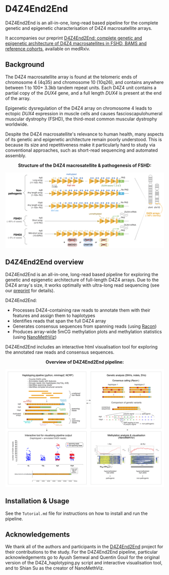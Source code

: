 # D4Z4End2End

D4Z4End2End is an all-in-one, long-read based pipeline for the complete genetic and epigenetic characterisation of D4Z4 macrosatellite arrays.

It accompanies our preprint [D4Z4End2End: complete genetic and epigenetic architecture of D4Z4 macrosatellites in FSHD, BAMS and reference cohorts](https://doi.org/10.1101/2025.04.24.25326320), available on medRxiv.

## Background
The D4Z4 macrosatellite array is found at the telomeric ends of chromosome 4 (4q35) and chromosome 10 (10q26), and contains anywhere between 1 to 100+ 3.3kb tandem repeat units. Each D4Z4 unit contains a partial copy of the *DUX4* gene, and a full length *DUX4* is present at the end of the array.

Epigenetic dysregulation of the D4Z4 array on chromosome 4 leads to ectopic *DUX4* expression in muscle cells and causes fascioscapulohumeral muscular dystrophy (FSHD), the third-most common muscular dystrophy worldwide.

Despite the D4Z4 macrosatellite's relevance to human health, many aspects of its genetic and epigenetic architecture remain poorly understood. This is because its size and repetitiveness make it particularly hard to study via conventional approaches, such as short-read sequencing and automated assembly.

<p align="center">
<strong>Structure of the D4Z4 macrosatellite & pathogenesis of FSHD:</strong>
</p>

![FSHD pathogenesis](figures/FSHD_pathogenesis.png)

## D4Z4End2End overview
D4Z4End2End is an all-in-one, long-read based pipeline for exploring the genetic and epigenetic architecture of full-length D4Z4 arrays. Due to the D4Z4 array's size, it works optimally with ultra-long read sequencing (see our [preprint](https://doi.org/10.1101/2025.04.24.25326320) for details).

D4Z4End2End:
- Processes D4Z4-containing raw reads to annotate them with their features and assign them to haplotypes
- Identifies reads that span the full D4Z4 array
- Generates consensus sequences from spanning reads (using [Racon](https://github.com/lbcb-sci/racon))
- Produces array-wide 5mCG methylation plots and methylation statistics (using [NanoMethViz](https://github.com/Shians/NanoMethViz))

D4Z4End2End includes an interactive html visualisation tool for exploring the annotated raw reads and consensus sequences.

<p align="center">
<strong>Overview of D4Z4End2End pipeline:</strong>
</p>

![Overview of D4Z4End2End pipeline](figures/D4Z4End2End.png)

## Installation & Usage

See the `Tutorial.md` file for instructions on how to install and run the pipeline.

## Acknowledgements

We thank all of the authors and participants in the [D4Z4End2End](https://doi.org/10.1101/2025.04.24.25326320) project for their contributions to the study. For the D4Z4End2End pipeline, particular acknowledgements go to Ayush Semwal and Quentin Gouil for the original version of the D4Z4_haplotyping.py script and interactive visualisation tool, and to Shian Su as the creator of NanoMethViz.